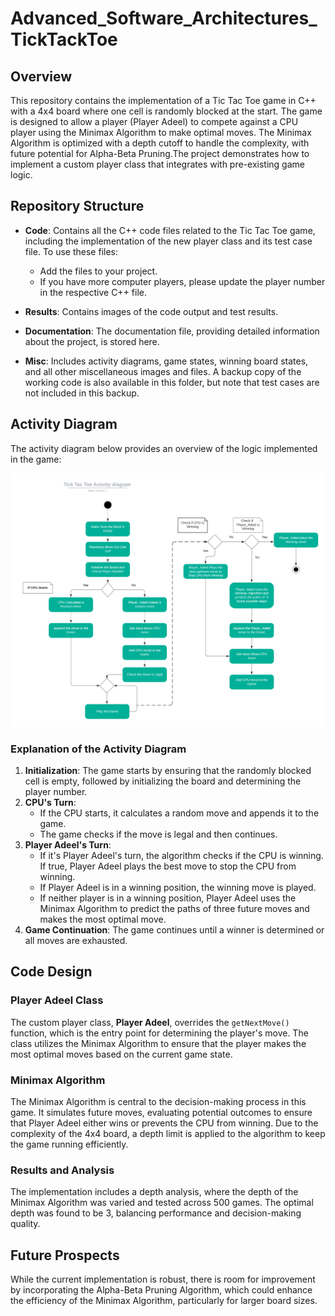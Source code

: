 # Advanced_Software_Architectures_TickTackToe

## Overview

This repository contains the implementation of a Tic Tac Toe game in C++ with a 4x4 board where one cell is randomly blocked at the start. The game is designed to allow a player (Player Adeel) to compete against a CPU player using the Minimax Algorithm to make optimal moves. The Minimax Algorithm is optimized with a depth cutoff to handle the complexity, with future potential for Alpha-Beta Pruning.The project demonstrates how to implement a custom player class that integrates with pre-existing game logic.

## Repository Structure

- **Code**: Contains all the C++ code files related to the Tic Tac Toe game, including the implementation of the new player class and its test case file. To use these files:
  - Add the files to your project.
  - If you have more computer players, please update the player number in the respective C++ file.

- **Results**: Contains images of the code output and test results.

- **Documentation**: The documentation file, providing detailed information about the project, is stored here.

- **Misc**: Includes activity diagrams, game states, winning board states, and all other miscellaneous images and files. A backup copy of the working code is also available in this folder, but note that test cases are not included in this backup.

## Activity Diagram

The activity diagram below provides an overview of the logic implemented in the game:

![Activity Diagram](activity_diagram.png)

### Explanation of the Activity Diagram

1. **Initialization**: The game starts by ensuring that the randomly blocked cell is empty, followed by initializing the board and determining the player number.
2. **CPU's Turn**: 
    - If the CPU starts, it calculates a random move and appends it to the game.
    - The game checks if the move is legal and then continues.
3. **Player Adeel's Turn**: 
    - If it's Player Adeel's turn, the algorithm checks if the CPU is winning. If true, Player Adeel plays the best move to stop the CPU from winning.
    - If Player Adeel is in a winning position, the winning move is played.
    - If neither player is in a winning position, Player Adeel uses the Minimax Algorithm to predict the paths of three future moves and makes the most optimal move.
4. **Game Continuation**: The game continues until a winner is determined or all moves are exhausted.

## Code Design

### Player Adeel Class

The custom player class, **Player Adeel**, overrides the `getNextMove()` function, which is the entry point for determining the player's move. The class utilizes the Minimax Algorithm to ensure that the player makes the most optimal moves based on the current game state.

### Minimax Algorithm

The Minimax Algorithm is central to the decision-making process in this game. It simulates future moves, evaluating potential outcomes to ensure that Player Adeel either wins or prevents the CPU from winning. Due to the complexity of the 4x4 board, a depth limit is applied to the algorithm to keep the game running efficiently.

### Results and Analysis

The implementation includes a depth analysis, where the depth of the Minimax Algorithm was varied and tested across 500 games. The optimal depth was found to be 3, balancing performance and decision-making quality.

## Future Prospects

While the current implementation is robust, there is room for improvement by incorporating the Alpha-Beta Pruning Algorithm, which could enhance the efficiency of the Minimax Algorithm, particularly for larger board sizes.



